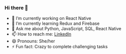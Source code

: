 ### Hi there 👋



- 🔭 I’m currently working on React Native
- 🌱 I’m currently learning Redux and Firebase 
- 💬 Ask me about Python, JavaScript, SQL, React Native
- 📫 How to reach me: [LinkedIn](www.linkedin.com/in/simran-bansal-1012)
- 😄 Pronouns: She/her
- ⚡ Fun fact: Crazy to complete challenging tasks
